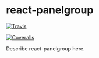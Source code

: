 # react-panelgroup

[![Travis][build-badge]][build]
<!-- [![npm package][npm-badge]][npm] -->
[![Coveralls][coveralls-badge]][coveralls]

Describe react-panelgroup here.

[build-badge]: https://img.shields.io/travis/danfessler/react-panelgroup/master.png?style=flat-square
[build]: https://travis-ci.org/danfessler/react-panelgroup

[npm-badge]: https://img.shields.io/npm/v/npm-package.png?style=flat-square
<!-- [npm]: https://www.npmjs.org/package/npm-package -->

[coveralls-badge]: https://img.shields.io/coveralls/danfessler/react-panelgroup/master.png?style=flat-square
[coveralls]: https://coveralls.io/github/danfessler/react-panelgroup
